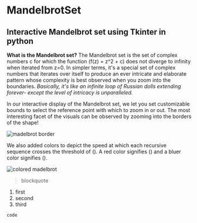 # MandelbrotSet

## Interactive Mandelbrot set using Tkinter in python

**What is the Mandelbrot set?**
The Mandelbrot set is the set of complex numbers c for which the function (f(z) = z^2 + c) does not diverge to infinity when iterated from z=0. In simpler terms, it's a special set of complex numbers that iterates over itself to produce an ever intricate and elaborate pattern whose complexity is best observed when you zoom into the boundaries.
*Basically, it's like an infinite loop of Russian dolls extending forever- except the level of intricacy is unparalleled.*

In our interactive display of the Mandelbrot set, we let you set customizable bounds to select the reference point with which to zoom in or out. The most interesting facet of the visuals can be observed by zooming into the borders of the shape!

![madelbrot border](image.jpg)

We also added colors to depict the speed at which each recursive sequence crosses the threshold of (). A red color signifies () and a bluer color signifies (). 

![colored madelbrot](image.jpg)



> blockquote

1. first
2. second
3. third

`code`  

